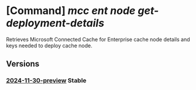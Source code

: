 # [Command] _mcc ent node get-deployment-details_

Retrieves Microsoft Connected Cache for Enterprise cache node details and keys needed to deploy cache node.

## Versions

### [2024-11-30-preview](/Resources/mgmt-plane/L3N1YnNjcmlwdGlvbnMve30vcmVzb3VyY2Vncm91cHMve30vcHJvdmlkZXJzL21pY3Jvc29mdC5jb25uZWN0ZWRjYWNoZS9lbnRlcnByaXNlbWNjY3VzdG9tZXJzL3t9L2VudGVycHJpc2VtY2NjYWNoZW5vZGVzL3t9L2dldGNhY2hlbm9kZWluc3RhbGxkZXRhaWxz/2024-11-30-preview.xml) **Stable**

<!-- mgmt-plane /subscriptions/{}/resourcegroups/{}/providers/microsoft.connectedcache/enterprisemcccustomers/{}/enterprisemcccachenodes/{}/getcachenodeinstalldetails 2024-11-30-preview -->
